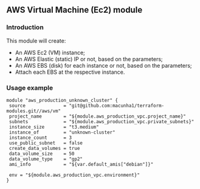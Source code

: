 ## AWS Virtual Machine (Ec2) module

### Introduction

This module will create:
 - An AWS Ec2 (VM) instance;
 - An AWS Elastic (static) IP or not, based on the parameters;
 - An AWS EBS (disk) for each instance or not, based on the parameters;
 - Attach each EBS at the respective instance.

### Usage example

 ```hcl
module "aws_production_unknown_cluster" {
  source              = "git@github.com:macunha1/terraform-modules.git//aws/vm"
  project_name        = "${module.aws_production_vpc.project_name}"
  subnets             = "${module.aws_production_vpc.private_subnets}"
  instance_size       = "t3.medium"
  instance_of         = "unknown-cluster"
  instance_count      = 3
  use_public_subnet   = false
  create_data_volumes = true
  data_volume_size    = 50
  data_volume_type    = "gp2"
  ami_info            = "${var.default_amis["debian"]}"

  env = "${module.aws_production_vpc.environment}"
}
```

